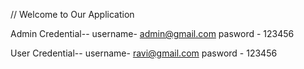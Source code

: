 // Welcome to Our Application

Admin Credential--
username-   admin@gmail.com
pasword  -  123456


User Credential--
username-   ravi@gmail.com
pasword  -  123456